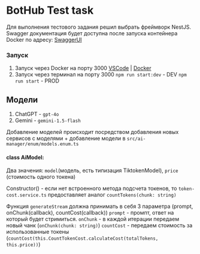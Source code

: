 # BotHub Test task

Для выполнения тестового задания решил выбрать фреймворк NestJS. Swagger документация будет доступна после запуска контейнера Docker по адресу: [SwaggerUI](http://localhost:3000/api/dosc)

### Запуск

1. Запуск через Docker на порту 3000
   [VSCode](https://code.visualstudio.com/docs/containers/overview) | [Docker](https://habr.com/ru/articles/663026/)
2. Запуск через терминал на порту 3000
   `npm run start:dev` - DEV
   `npm run start` - PROD

## Модели

1. ChatGPT - `gpt-4o`
2. Gemini - `gemini-1.5-flash`

Добавление моделей происходит посредством добавления новых сервисов с моделями + добавление модели в `src/ai-manager/enum/models.enum.ts`

#### class AiModel:

Два значения: `model`(модель, есть типизация TiktokenModel), `price` (стоимость одного токена)

Constructor() - если нет встроенного метода подсчета токенов, то `token-cost.service.ts` предоставляет аналог `countTokens(chunk: string)`

Функция `generateStream` должна принимать в себя 3 параметра (prompt, onChunk(callback), countCost(callback))
`prompt` - промпт, ответ на который будет стримиться.
`onChunk` - в каждой итерации передаем новый чанк (`onChunk(chunk: string)`)
`countCost` - передаем стоимость за использованные токены (`countCost(this.CountTokenCost.calculateCost(totalTokens, this.price))`)
